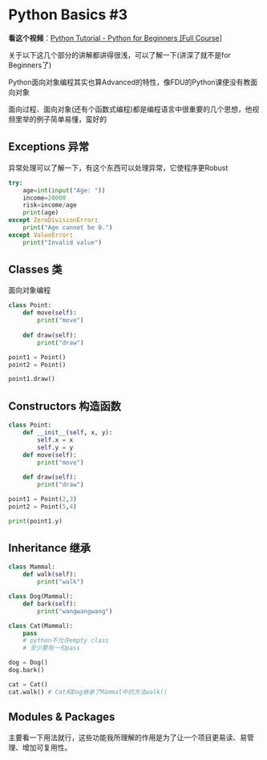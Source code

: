 # Python Basics #3

**看这个视频**：[Python Tutorial - Python for Beginners [Full Course]](https://www.youtube.com/watch?v=_uQrJ0TkZlc)

关于以下这几个部分的讲解都讲得很浅，可以了解一下(讲深了就不是for Beginners了)

Python面向对象编程其实也算Advanced的特性，像FDU的Python课便没有教面向对象

面向过程、面向对象(还有个函数式编程)都是编程语言中很重要的几个思想，他视频里举的例子简单易懂，蛮好的

## Exceptions 异常

异常处理可以了解一下，有这个东西可以处理异常，它使程序更Robust

```python
try:
    age=int(input("Age: "))
    income=20000
    risk=income/age
    print(age)
except ZeroDivisionError:
    print("Age cannot be 0.")
except ValueError:
    print("Invalid value")
```

## Classes 类

面向对象编程

```python
class Point:
    def move(self):
        print("move")
    
    def draw(self):
        print("draw")

point1 = Point()
point2 = Point()

point1.draw()
```

## Constructors 构造函数

```python
class Point:
    def __init__(self, x, y):
        self.x = x
        self.y = y
    def move(self):
        print("move")
    
    def draw(self):
        print("draw")

point1 = Point(2,3)
point2 = Point(5,4)

print(point1.y)
```

## Inheritance 继承

```python
class Mammal:
    def walk(self):
        print("walk")

class Dog(Mammal):
    def bark(self):
        print("wangwangwang")

class Cat(Mammal):
    pass
    # python不允许empty class
    # 至少要有一句pass

dog = Dog()
dog.bark()

cat = Cat()
cat.walk() # Cat和Dog继承了Mammal中的方法walk()
```

## Modules & Packages

主要看一下用法就行，这些功能我所理解的作用是为了让一个项目更易读、易管理、增加可复用性。
